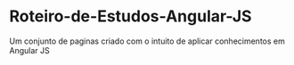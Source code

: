 # Roteiro-de-Estudos-Angular-JS
Um conjunto de paginas criado com o intuito de aplicar conhecimentos em Angular JS
